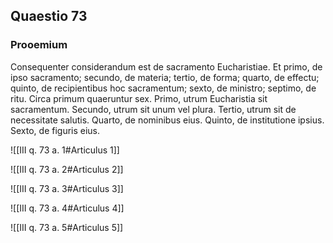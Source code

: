 ## Quaestio 73

### Prooemium

Consequenter considerandum est de sacramento Eucharistiae. Et primo, de ipso sacramento; secundo, de materia; tertio, de forma; quarto, de effectu; quinto, de recipientibus hoc sacramentum; sexto, de ministro; septimo, de ritu. Circa primum quaeruntur sex. Primo, utrum Eucharistia sit sacramentum. Secundo, utrum sit unum vel plura. Tertio, utrum sit de necessitate salutis. Quarto, de nominibus eius. Quinto, de institutione ipsius. Sexto, de figuris eius.

![[III q. 73 a. 1#Articulus 1]]

![[III q. 73 a. 2#Articulus 2]]

![[III q. 73 a. 3#Articulus 3]]

![[III q. 73 a. 4#Articulus 4]]

![[III q. 73 a. 5#Articulus 5]]

